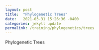 ```yaml
---
layout: post
title:  "Phylogenetic Trees"
date:   2021-03-31 15:26:36 -0400
categories: jekyll update
permalink: /training/phylogenetics/trees
---
```


Phylogenetic Trees